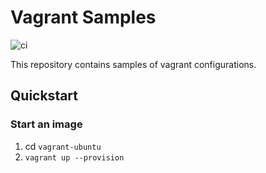 # Vagrant Samples

![ci](https://github.com/TechIsFun/vagrant-samples/actions/workflows/ci.yml/badge.svg)

This repository contains samples of vagrant configurations.

## Quickstart

### Start an image
1. cd `vagrant-ubuntu`
2. `vagrant up --provision`
